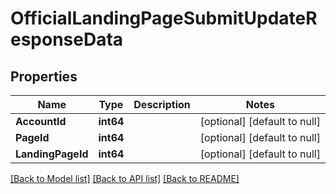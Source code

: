 # OfficialLandingPageSubmitUpdateResponseData

## Properties
Name | Type | Description | Notes
------------ | ------------- | ------------- | -------------
**AccountId** | **int64** |  | [optional] [default to null]
**PageId** | **int64** |  | [optional] [default to null]
**LandingPageId** | **int64** |  | [optional] [default to null]

[[Back to Model list]](../README.md#documentation-for-models) [[Back to API list]](../README.md#documentation-for-api-endpoints) [[Back to README]](../README.md)


